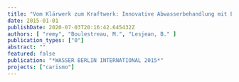 ```yaml
---
title: "Vom Klärwerk zum Kraftwerk: Innovative Abwasserbehandlung mit Energiegewinn"
date: 2015-01-01
publishDate: 2020-07-03T20:16:42.645432Z
authors: [ "remy", "Boulestreau, M.", "Lesjean, B." ]
publication_types: ["0"]
abstract: ""
featured: false
publication: "*WASSER BERLIN INTERNATIONAL 2015*"
projects: ["carismo"]
---
```


